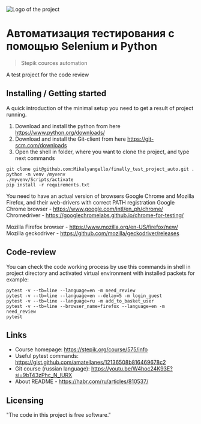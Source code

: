 ![Logo of the project](https://stepik.org/static/frontend/topbar_logo.svg)

# Автоматизация тестирования с помощью Selenium и Python
> Stepik cources automation

A test project for the code review

## Installing / Getting started

A quick introduction of the minimal setup you need to get a result of project running.
1. Download and install the python from here https://www.python.org/downloads/
2. Download and install the Git-client from here https://git-scm.com/downloads
3. Open the shell in folder, where you want to clone the project, and type next commands

```shell
git clone git@github.com:Mikelyangello/finally_test_project_auto.git .
python -m venv /myvenv
./myvenv/Scripts/activate
pip install -r requirements.txt
```

You need to have an actual version of browsers Google Chrome and Mozilla Firefox,
and their web-drivers with correct PATH registration
Google Chrome browser - https://www.google.com/intl/en_ph/chrome/
Chromedriver - https://googlechromelabs.github.io/chrome-for-testing/

Mozilla Firefox browser - https://www.mozilla.org/en-US/firefox/new/
Mozilla geckodriver - https://github.com/mozilla/geckodriver/releases

## Code-review

You can check the code working process by use this commands 
in shell in project directory and activated virtual environment with installed packets
for example:
```shell
pytest -v --tb=line --language=en -m need_review
pytest -v --tb=line --language=en --delay=5 -m login_guest
pytest -v --tb=line --language=ru -m add_to_basket_user
pytest -v --tb=line --browser_name=firefox --language=en -m need_review
pytest
```

## Links

- Course homepage: https://stepik.org/course/575/info
- Useful pytest commands: https://gist.github.com/amatellanes/12136508b816469678c2
- Git course (russian language): https://youtu.be/W4hoc24K93E?si=9bT43zPhc_N_lURX
- About README - https://habr.com/ru/articles/810537/


## Licensing

"The code in this project is free software."

